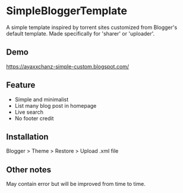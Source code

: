 # SimpleBloggerTemplate
A simple template inspired by torrent sites customized from Blogger's default template. Made specifically for 'sharer' or 'uploader'.

## Demo
https://ayaxxchanz-simple-custom.blogspot.com/

## Feature
- Simple and minimalist
- List many blog post in homepage
- Live search
- No footer credit

## Installation
Blogger > Theme > Restore > Upload .xml file

## Other notes
May contain error but will be improved from time to time.
